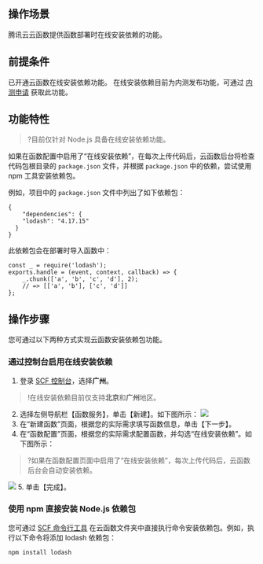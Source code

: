 ## 操作场景
腾讯云云函数提供函数部署时在线安装依赖的功能。


## 前提条件
已开通云函数在线安装依赖功能。
在线安装依赖目前为内测发布功能，可通过 [内测申请](https://cloud.tencent.com/apply/p/kd8np1at8r) 获取此功能。




## 功能特性
>?目前仅针对 Node.js 具备在线安装依赖功能。
>
如果在函数配置中启用了“在线安装依赖”，在每次上传代码后，云函数后台将检查代码包根目录的 `package.json` 文件，并根据 `package.json` 中的依赖，尝试使用 npm 工具安装依赖包。

例如，项目中的 `package.json` 文件中列出了如下依赖包：
```
{
    "dependencies": {
    "lodash": "4.17.15"
  }
}
```
此依赖包会在部署时导入函数中：
```
const _ = require('lodash');
exports.handle = (event, context, callback) => {
    _.chunk(['a', 'b', 'c', 'd'], 2);
    // => [['a', 'b'], ['c', 'd']]
};
```




## 操作步骤
您可通过以下两种方式实现云函数安装依赖包功能。

### 通过控制台启用在线安装依赖
1. 登录 [SCF 控制台](https://console.cloud.tencent.com/scf/index)，选择**广州**。
>!在线安装依赖目前仅支持**北京**和**广州**地区。
>
2. 选择左侧导航栏【函数服务】，单击【新建】。如下图所示：
![](https://main.qcloudimg.com/raw/3336661866d7dd0fce459b0d49fb9ee3.png)
3. 在“新建函数”页面，根据您的实际需求填写函数信息，单击【下一步】。
4. 在“函数配置”页面，根据您的实际需求配置函数，并勾选“在线安装依赖”。如下图所示：
>?如果在函数配置页面中启用了“在线安装依赖”，每次上传代码后，云函数后台会自动安装依赖。
>
![](https://main.qcloudimg.com/raw/7620d28446b529d7223ceb26a969d749.png)
5. 单击【完成】。

### 使用 npm 直接安装 Node.js 依赖包
您可通过 [SCF 命令行工具](https://cloud.tencent.com/document/product/583/33445) 在云函数文件夹中直接执行命令安装依赖包。例如，执行以下命令将添加 lodash 依赖包：
```
npm install lodash
```




